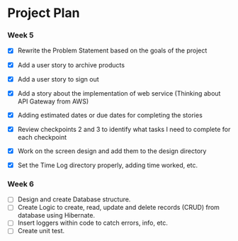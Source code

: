 # Project Plan

### Week 5
- [X] Rewrite the Problem Statement based on the goals of the project
- [X] Add a user story to archive products
- [X] Add a user story to sign out
- [X] Add a story about the implementation of web service (Thinking about API Gateway from AWS)
- [X] Adding estimated dates or due dates for completing the stories
- [X] Review checkpoints 2 and 3 to identify what tasks I need to complete for each checkpoint
- [X] Work on the screen design and add them to the design directory
- [X] Set the Time Log directory properly, adding time worked, etc.


### Week 6

- [ ] Design and create Database structure.
- [ ] Create Logic to create, read, update and delete records (CRUD) from database using Hibernate.
- [ ] Insert loggers within code to catch errors, info, etc.
- [ ] Create unit test.